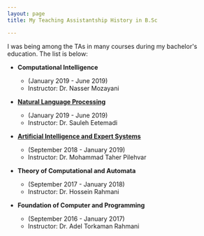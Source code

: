 ```yaml
---
layout: page
title: My Teaching Assistantship History in B.Sc

---
```

I was being among the TAs in many courses during my bachelor's education. The list is below:

* __Computational Intelligence__
  - (January 2019 - June 2019)
  - Instructor: Dr. Nasser Mozayani

* __[Natural Language Processing](https://sauleh.github.io/nlp97/)__ 
  - (January 2019 - June 2019)
  - Instructor: Dr. Sauleh Eetemadi

* __[Artificial Intelligence and Expert Systems](https://iust-courses.github.io/ai97/)__ 
  - (September 2018 - January 2019)
  - Instructor: Dr. Mohammad Taher Pilehvar
  
* __Theory of Computational and Automata__
  - (September 2017 - January 2018)
  - Instructor: Dr. Hossein Rahmani 
  
* __Foundation of Computer and Programming__ 
  - (September 2016 - January 2017)
  - Instructor: Dr. Adel Torkaman Rahmani 



